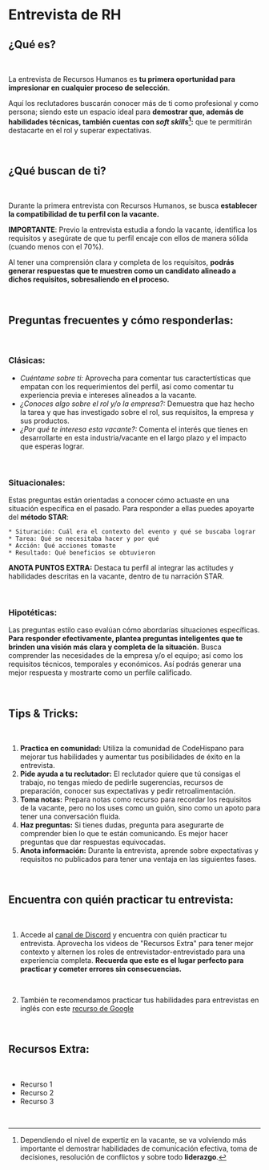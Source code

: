 # Entrevista de RH

## ¿Qué es?
&nbsp;

La entrevista de Recursos Humanos es **tu primera oportunidad para impresionar en cualquier proceso de selección**. 

Aquí los reclutadores buscarán conocer más de ti como profesional y como persona; siendo este un espacio ideal para **demostrar que, además de habilidades técnicas, también cuentas con _soft skills_[^1]:** que te permitirán destacarte en el rol y superar expectativas. 

&nbsp;

## ¿Qué buscan de ti?

&nbsp;

Durante la primera entrevista con Recursos Humanos, se busca **establecer la compatibilidad de tu perfil con la vacante.**

**IMPORTANTE**: Previo la entrevista estudia a fondo la vacante, identifica los requisitos y asegúrate de que tu perfil encaje con ellos de manera sólida (cuando menos con el 70%).

Al tener una comprensión clara y completa de los requisitos, **podrás generar respuestas que te muestren como un candidato alineado a dichos requisitos, sobresaliendo en el proceso.** 

&nbsp;

## Preguntas frecuentes y cómo responderlas:

&nbsp;

### **Clásicas:**
* *Cuéntame sobre ti:* Aprovecha para comentar tus caractertísticas que empatan con los requerimientos del perfil, así como comentar tu experiencia previa e intereses alineados a la vacante. 
* *¿Conoces algo sobre el rol y/o la empresa?:* Demuestra que haz hecho la tarea y que has investigado sobre el rol, sus requisitos, la empresa y sus productos. 
* *¿Por qué te interesa esta vacante?:* Comenta el interés que tienes en desarrollarte en esta industria/vacante en el largo plazo y el impacto que esperas lograr.

&nbsp;

### **Situacionales:**

 Estas preguntas están orientadas a conocer cómo actuaste en una situación específica en el pasado. Para responder a ellas puedes apoyarte del **método STAR**:

    * Situración: Cuál era el contexto del evento y qué se buscaba lograr
    * Tarea: Qué se necesitaba hacer y por qué
    * Acción: Qué acciones tomaste
    * Resultado: Qué beneficios se obtuvieron

**ANOTA PUNTOS EXTRA:** Destaca tu perfil al integrar las actitudes y habilidades descritas en la vacante, dentro de tu narración STAR.

&nbsp;

### **Hipotéticas:**

Las preguntas estilo caso evalúan cómo abordarías situaciones específicas. **Para responder efectivamente, plantea preguntas inteligentes que te brinden una visión más clara y completa de la situación.** Busca comprender las necesidades de la empresa y/o el equipo; así como los requisitos técnicos, temporales y económicos. Así podrás generar una mejor respuesta y mostrarte como un perfile calificado. 
 

&nbsp;

## Tips & Tricks:
&nbsp;


1. **Practica en comunidad:** Utiliza la comunidad de CodeHispano para mejorar tus habilidades y aumentar tus posibilidades de éxito en la entrevista.
2. **Pide ayuda a tu reclutador:** El reclutador quiere que tú consigas el trabajo, no tengas miedo de pedirle sugerencias, recursos de preparación, conocer sus expectativas y pedir retroalimentación.
3. **Toma notas:** Prepara notas como recurso para recordar los requisitos de la vacante, pero no los uses como un guión, sino como un apoto para tener una conversación fluida.
4. **Haz preguntas:** Si tienes dudas, pregunta para asegurarte de comprender bien lo que te están comunicando. Es mejor hacer preguntas que dar respuestas equivocadas.
5. **Anota información:** Durante la entrevista, aprende sobre expectativas y requisitos no publicados para tener una ventaja en las siguientes fases.


&nbsp;

## Encuentra con quién practicar tu entrevista:

&nbsp;

1. Accede al [canal de Discord](https://discord.com/) y encuentra con quién practicar tu entrevista. Aprovecha los videos de "Recursos Extra" para tener mejor contexto y alternen los roles de entrevistador-entrevistado para una experiencia completa. **Recuerda que este es el lugar perfecto para practicar y cometer errores sin consecuencias.**
 

&nbsp;

2. También te recomendamos practicar tus habilidades para entrevistas en inglés con este [recurso de Google](https://grow.google/certificates/interview-warmup/category/)


&nbsp;

## Recursos Extra:

&nbsp;

* Recurso 1
* Recurso 2
* Recurso 3


&nbsp;

[^1]: Dependiendo el nivel de expertiz en la vacante, se va volviendo más importante el demostrar habilidades de comunicación efectiva, toma de decisiones, resolución de conflictos y sobre todo **liderazgo**. 
